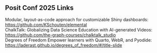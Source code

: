 ## Posit Conf 2025 Links

Modular, layout-as-code approach for customizable Shiny dashboards: https://github.com/KSchouten/elemental  
ChalkTalk: Globalizing Data Science Education with AI-generated Videos: https://github.com/the-graph-courses/chalktalk_studio  
Degrees of Freedom Empower learners with Quarto, WebR, and Pyodide: https://laderast.github.io/degrees_of_freedom/#/title-slide



